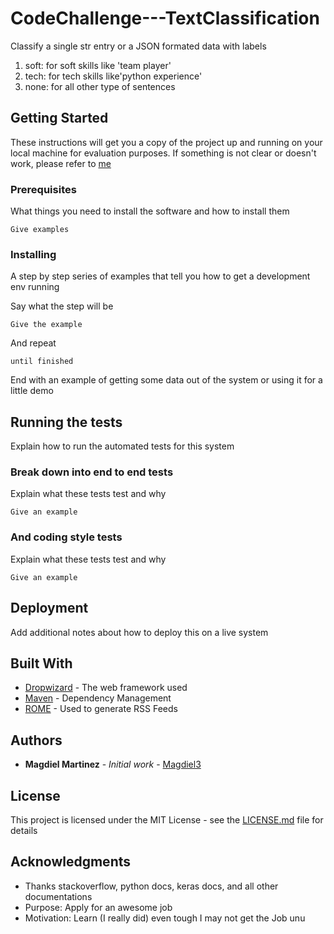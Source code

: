 # CodeChallenge---TextClassification

Classify a single str entry or a JSON formated data with labels
  1. soft: for soft skills like 'team player'
  2. tech: for tech skills like'python experience'
  3. none: for all other type of sentences

## Getting Started

These instructions will get you a copy of the project up and running on your local machine for evaluation purposes. If something is not clear or doesn't work, please refer to [me](mailto:magdieltercero@hotmail.com)

### Prerequisites

What things you need to install the software and how to install them

```
Give examples
```

### Installing

A step by step series of examples that tell you how to get a development env running

Say what the step will be

```
Give the example
```

And repeat

```
until finished
```

End with an example of getting some data out of the system or using it for a little demo

## Running the tests

Explain how to run the automated tests for this system

### Break down into end to end tests

Explain what these tests test and why

```
Give an example
```

### And coding style tests

Explain what these tests test and why

```
Give an example
```

## Deployment

Add additional notes about how to deploy this on a live system

## Built With

* [Dropwizard](http://www.dropwizard.io/1.0.2/docs/) - The web framework used
* [Maven](https://maven.apache.org/) - Dependency Management
* [ROME](https://rometools.github.io/rome/) - Used to generate RSS Feeds


## Authors

* **Magdiel Martinez** - *Initial work* - [Magdiel3](https://github.com/Magdiel3)

## License

This project is licensed under the MIT License - see the [LICENSE.md](LICENSE.md) file for details

## Acknowledgments

* Thanks stackoverflow, python docs, keras docs, and all other documentations
* Purpose: Apply for an awesome job 
* Motivation: Learn (I really did) even tough I may not get the Job unu
